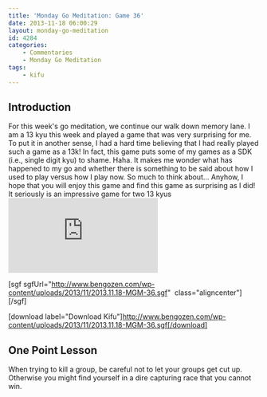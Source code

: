 ```yaml
---
title: 'Monday Go Meditation: Game 36'
date: 2013-11-18 06:00:29
layout: monday-go-meditation
id: 4284
categories:
	- Commentaries
	- Monday Go Meditation
tags:
	- kifu
---
```


## Introduction

For this week's go meditation, we continue our walk down memory lane. I am a 13 kyu this week and played a game that was very surprising for me. To put it in another sense, I had a hard time believing that I had really played such a game as a 13k! In fact, this game puts some of my games as a SDK (i.e., single digit kyu) to shame. Haha. It makes me wonder what has happened to my go and whether there is something to be said about how I used to play versus how I play now. So much to think about… Anyhow, I hope that you will enjoy this game and find this game as surprising as I did! It seriously is an impressive game for two 13 kyus![
](http://www.bengozen.com/wp-content/uploads/2013/10/2013.10.28-MGM-33.sgf)

[sgf sgfUrl="http://www.bengozen.com/wp-content/uploads/2013/11/2013.11.18-MGM-36.sgf"  class="aligncenter"][/sgf]

[download label="Download Kifu"]http://www.bengozen.com/wp-content/uploads/2013/11/2013.11.18-MGM-36.sgf[/download]

## **One Point Lesson**

When trying to kill a group, be careful not to let your groups get cut up. Otherwise you might find yourself in a dire capturing race that you cannot win.